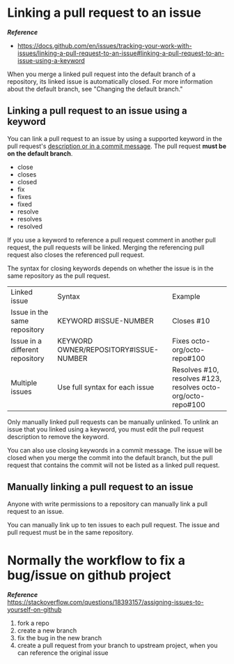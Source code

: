 





# Linking a pull request to an issue
***Reference***
+ https://docs.github.com/en/issues/tracking-your-work-with-issues/linking-a-pull-request-to-an-issue#linking-a-pull-request-to-an-issue-using-a-keyword

When you merge a linked pull request into the default branch of a repository, its linked issue is automatically closed. For more information about the default branch, see "Changing the default branch."

## Linking a pull request to an issue using a keyword

You can link a pull request to an issue by using a supported keyword in the pull request's <u>description or in a commit message</u>. The pull request **must be on the default branch**.

+ close
+ closes
+ closed
+ fix
+ fixes
+ fixed
+ resolve
+ resolves
+ resolved

If you use a keyword to reference a pull request comment in another pull request, the pull requests will be linked. Merging the referencing pull request also closes the referenced pull request.
  
The syntax for closing keywords depends on whether the issue is in the same repository as the pull request.

<table>
<ul>

<tr>
<td>Linked issue</td>
<td>Syntax</td>
<td>Example</td>
</tr>

<tr>
<td>Issue in the same repository</td>
<td>KEYWORD #ISSUE-NUMBER	</td>
<td>Closes #10</td>
</tr>

<tr>
<td>Issue in a different repository</td>
<td>KEYWORD OWNER/REPOSITORY#ISSUE-NUMBER</td>
<td>Fixes octo-org/octo-repo#100</td>
</tr>

<tr>
<td>Multiple issues	</td>
<td>Use full syntax for each issue	</td>
<td>Resolves #10, resolves #123, resolves octo-org/octo-repo#100</td>
</tr>

</ul>
</table>

Only manually linked pull requests can be manually unlinked. To unlink an issue that you linked using a keyword, you must edit the pull request description to remove the keyword.

You can also use closing keywords in a commit message. The issue will be closed when you merge the commit into the default branch, but the pull request that contains the commit will not be listed as a linked pull request.

## Manually linking a pull request to an issue
Anyone with write permissions to a repository can manually link a pull request to an issue.

You can manually link up to ten issues to each pull request. The issue and pull request must be in the same repository.


# Normally the workflow to fix a bug/issue on github project

***Reference***  
https://stackoverflow.com/questions/18393157/assigning-issues-to-yourself-on-github

1. fork a repo
2. create a new branch
3. fix the bug in the new branch
4. create a pull request from your branch to upstream project, when you can reference the original issue
























